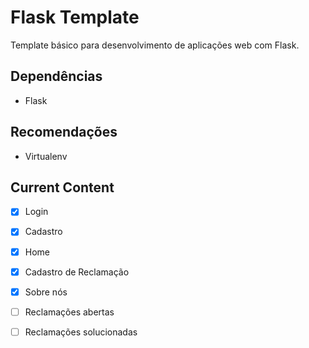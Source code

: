 # Flask Template
Template básico para desenvolvimento de aplicações web com Flask.

## Dependências
  * Flask

## Recomendações
  * Virtualenv

## Current Content
  - [x] Login
  - [x] Cadastro
  - [x] Home
  - [x] Cadastro de Reclamação
  - [x] Sobre nós
  - [ ] Reclamações abertas
  - [ ] Reclamações solucionadas

